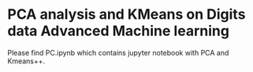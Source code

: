 # PCA analysis and KMeans on Digits data Advanced Machine learning

Please find PC.ipynb which contains jupyter notebook with PCA and Kmeans++.

